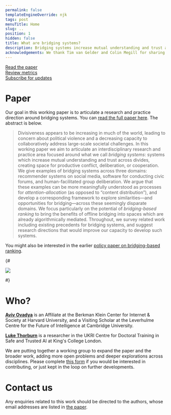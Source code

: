 ```yaml
---
permalink: false
templateEngineOverride: njk
tags: post
menuTitle: Home
slug: ..
position: 1
hidden: false
title: What are bridging systems?
description: Bridging systems increase mutual understanding and trust across divides, creating space for productive conflict, deliberation, or cooperation.
acknowledgements: We thank Tim van Gelder and Colin Megill for sharing information and insights from their work on YourView and Polis, respectively. We would also like to thank Natania Antler, Priyanjana Bengani, Leisel Bogan, Joaquin Quiñonero Candela, Austin Clyde, Joe Edelman, Thomas Gilbert, Amritha Jayanti, Julia Kamin, Andrew Konya, David Krueger, Stephen Larrick, Jesse McCrosky, James Mickens, Kathy Pham, Maria Polukarov, Afsaneh Rigot, Bruce Schneier, Jonathan Stray, Ted Suzman, Carmine Ventre, Jessica Yu, Glen Weyl and Cathy Wu, among others, for helpful discussions and feedback.<br /><br />Any errors or limitations of this work remain those of the authors.<br /><br />Aviv Ovadya was supported in part by a Technology and Public Purpose Fellowship at the Belfer Center for Science and International Affairs, Harvard Kennedy School. Luke Thorburn was supported by UK Research and Innovation [grant number EP/S023356/1], in the UKRI Centre for Doctoral Training in Safe and Trusted Artificial Intelligence ([safeandtrustedai.org](https://safeandtrustedai.org/)), King’s College London.
---
```


<div class="blocklinks">
	<a href="/files/bridging-systems-working-paper.pdf" target="_blank">
		<div><i class="fa-light fa-file-pdf"></i></div>
		Read the paper
	</a>
	<a href="/metrics/">
		<div><i class="fa-light fa-function"></i></div>
		Review metrics
	</a>
	<a href="https://forms.gle/qyvF8hVGo4s8sdbH9" target="_blank">
		<div><i class="fa-light fa-envelope"></i></div>
		Subscribe for updates
	</a>
</div>

<div class="space"></div>

# Paper

Our goal in this working paper is to articulate a research and practice direction around bridging systems. You can [read the full paper here](#). The abstract is below.

> Divisiveness appears to be increasing in much of the world, leading to concern about political violence and a decreasing capacity to collaboratively address large-scale societal challenges. In this working paper we aim to articulate an interdisciplinary research and practice area focused around what we call *bridging systems*: systems which increase mutual understanding and trust across divides, creating space for productive conflict, deliberation, or cooperation. We give examples of bridging systems across three domains: recommender systems on social media, software for conducting civic forums, and human-facilitated group deliberation. We argue that these examples can be more meaningfully understood as processes for *attention-allocation* (as opposed to “content distribution”), and develop a corresponding framework to explore similarities—and opportunities for bridging—across these seemingly disparate domains. We focus particularly on the potential of *bridging-based ranking* to bring the benefits of offline bridging into spaces which are already algorithmically mediated. Throughout, we survey related work including existing precedents for bridging systems, and suggest research directions that would improve our capacity to develop such systems.

You might also be interested in the earlier [policy paper on bridging-based ranking](https://www.belfercenter.org/publication/bridging-based-ranking).

{# <div class="fig outset-2">
	<img src="/img/bridging-based-ranking-1.svg" />
</div> #}

<div class="spacer"></div>

# Who?

[**Aviv Ovadya**](https://aviv.me/) is an Affiliate at the Berkman Klein Center for Internet \& Society at Harvard University, and a Visiting Scholar at the Leverhulme Centre for the Future of Intelligence at Cambridge University.

[**Luke Thorburn**](https://lukethorburn.com/) is a researcher in the UKRI Centre for Doctoral Training in Safe and Trusted AI at King's College London.

We are putting together a working group to expand the paper and the broader work, adding more open problems and deeper explorations across disciplines. Please complete [this form](https://forms.gle/qyvF8hVGo4s8sdbH9) if you would be interested in contributing, or just kept in the loop on further developments.

<div class="spacer"></div>


# Contact us

Any enquiries related to this work should be directed to the authors, whose email addresses are listed in [the paper](/files/bridging-systems-working-paper.pdf).